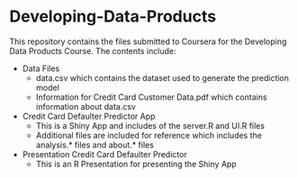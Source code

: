 # Developing-Data-Products
This repository contains the files submitted to Coursera for the Developing Data Products Course.
The contents include:

- Data Files
  + data.csv which contains the dataset used to generate the prediction model
  + Information for Credit Card Customer Data.pdf which contains information about data.csv
- Credit Card Defaulter Predictor App
  + This is a Shiny App and includes of the server.R and UI.R files
  + Additional files are included for reference which includes the analysis.* files and about.* files
- Presentation Credit Card Defaulter Predictor
  + This is an R Presentation for presenting the Shiny App
